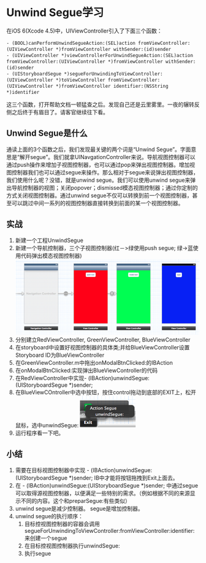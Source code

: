 # Unwind Segue学习
在iOS 6(Xcode 4.5)中，UIViewController引入了下面三个函数：

	- (BOOL)canPerformUnwindSegueAction:(SEL)action fromViewController:(UIViewController *)fromViewController withSender:(id)sender
	- (UIViewController *)viewControllerForUnwindSegueAction:(SEL)action fromViewController:(UIViewController *)fromViewController withSender:(id)sender
	- (UIStoryboardSegue *)segueForUnwindingToViewController:(UIViewController *)toViewController fromViewController:(UIViewController *)fromViewController identifier:(NSString *)identifier
	
这三个函数，打开帮助文档一顿猛查之后。发现自己还是云里雾里。一夜的辗转反侧之后终于有眉目了。请客官继续往下看。

## Unwind Segue是什么
通读上面的3个函数之后，我们发现最关键的两个词是“Unwind Segue”。字面意思是“解开segue”。我们就拿UINavgationController来说。导航视图控制器可以通过push操作来增加子视图控制器，也可以通过pop来弹出视图控制器。增加视图控制器我们也可以通过segue来操作。那么相对于segue来说弹出视图控制器，我们使用什么呢？没错，就是unwind segue。我们可以使用unwind segue来弹出导航控制器的视图；关闭popover；dismissed模态视图控制器；通过你定制的方式关闭视图控制器。通过unwind segue不仅可以转换到前一个视图控制器，甚至可以跳过中间一系列的视图控制器直接转换到前面的某一个视图控制器。

## 实战

1. 新建一个工程UnwindSegue
2. 新建一个导航控制器，三个子视图控制器(红－>绿使用push segue; 绿->蓝使用代码弹出模态视图控制器)![storyboard结构](images/unwind_segue.png)
3. 分别建立RedViewController, GreenViewController, BlueViewController
4. 在storyboard中设置好视图控制器的具体类;并给BlueViewController设置Storyboard ID为BlueViewController
5. 在GreenViewController.m中拖出onModalBtnClicked:的IBAction
6. 在onModalBtnClicked:实现弹出BlueViewController的代码
7. 在RedViewController中实现- (IBAction)unwindSegue:(UIStoryboardSegue *)sender;
8. 在BlueViewCOntroller中选中按钮，按住control拖动到底部的EXIT上，松开鼠标，选中unwindSegue: ![unwind action选择](images/unwind_action_sel.png)
9. 运行程序看一下吧。


## 小结

1. 需要在目标视图控制器中实现 - (IBAction)unwindSegue:(UIStoryboardSegue *)sender; IB中才能将按钮拖拽到Exit上面去。
2. 在 - (IBAction)unwindSegue:(UIStoryboardSegue *)sender; 中通过segue可以取得源视图控制器，以便满足一些特别的需求。（例如根据不同的来源显示不同的内容。这个和preparSegue:有些类似）
3. unwind segue是减少控制器。 segue是增加控制器。
4. unwind segue的执行顺序：
	1. 目标控视图控制器的容器会调用 segueForUnwindingToViewController:fromViewController:identifier: 来创建一个segue
	2. 在目标控视图控制器执行unwindSegue:
	3. 执行segue

	